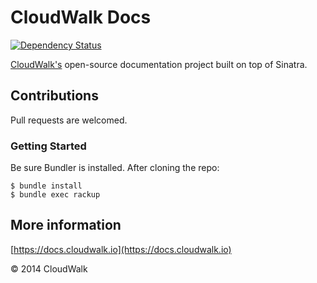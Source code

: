 # CloudWalk Docs

[![Dependency Status](https://gemnasium.com/cloudwalkio/cloudwalk-docs.png)](https://gemnasium.com/cloudwalkio/cloudwalk-docs)

[CloudWalk's](https://cloudwalk.io) open-source documentation project built on top of Sinatra.

## Contributions

Pull requests are welcomed.

### Getting Started

Be sure Bundler is installed. After cloning the repo:

```console
$ bundle install
$ bundle exec rackup
```

## More information

[https://docs.cloudwalk.io](https://docs.cloudwalk.io)

© 2014 CloudWalk
